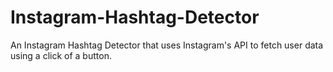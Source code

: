 # Instagram-Hashtag-Detector
An Instagram Hashtag Detector that uses Instagram's API to fetch user data using a click of a button. 

